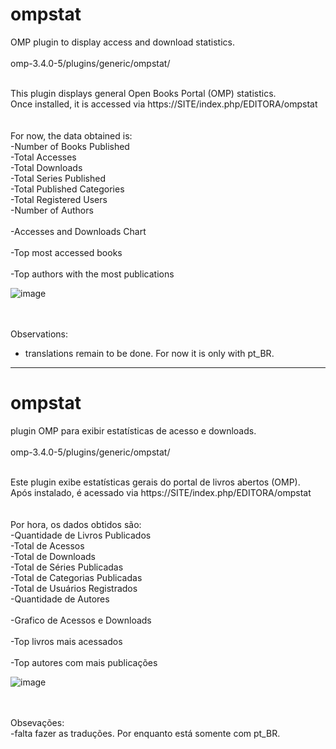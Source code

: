 # ompstat
OMP plugin to display access and download statistics. <br>
<br>
omp-3.4.0-5/plugins/generic/ompstat/<br><br>

This plugin displays general Open Books Portal (OMP) statistics.<br>
Once installed, it is accessed via https://SITE/index.php/EDITORA/ompstat<br><br><br>
For now, the data obtained is:<br>
-Number of Books Published<br>
-Total Accesses<br>
-Total Downloads<br>
-Total Series Published<br>
-Total Published Categories<br>
-Total Registered Users<br>
-Number of Authors<br><br>
-Accesses and Downloads Chart<br><br>
-Top most accessed books<br><br>
-Top authors with the most publications<br>





![image](https://github.com/danielsf93/ompstat/assets/114300053/8fd67c63-c1ab-4c52-b5f6-187f5d6b2a7e)




<br><br>Observations:<br>
- translations remain to be done. For now it is only with pt_BR.
<hr>




# ompstat
plugin OMP para exibir estatísticas de acesso e downloads. <br>
<br>
omp-3.4.0-5/plugins/generic/ompstat/<br><br>

Este plugin exibe estatísticas gerais do portal de livros abertos (OMP).<br>
Após instalado, é acessado via https://SITE/index.php/EDITORA/ompstat<br><br><br>
Por hora, os dados obtidos são:<br>
-Quantidade de Livros Publicados<br>
-Total de Acessos<br>
-Total de Downloads<br>
-Total de Séries Publicadas<br>
-Total de Categorias Publicadas<br>
-Total de Usuários Registrados<br>
-Quantidade de Autores<br><br>
-Grafico de Acessos e Downloads<br><br>
-Top livros mais acessados<br><br>
-Top autores com mais publicações<br>




![image](https://github.com/danielsf93/ompstat/assets/114300053/85a9eb06-44d7-4060-9b52-7bf8121b758d)



<br><br>Obsevações:<br>
-falta fazer as traduções. Por enquanto está somente com pt_BR.

